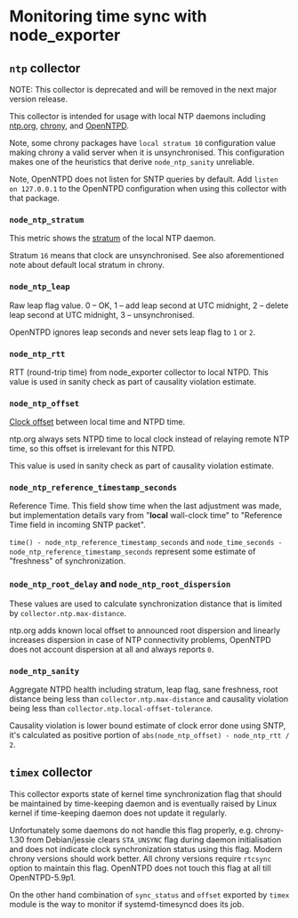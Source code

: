 # Monitoring time sync with node_exporter

## `ntp` collector

NOTE: This collector is deprecated and will be removed in the next major version release.

This collector is intended for usage with local NTP daemons including [ntp.org](http://ntp.org/), [chrony](https://chrony.tuxfamily.org/comparison.html), and [OpenNTPD](http://www.openntpd.org/).

Note, some chrony packages have `local stratum 10` configuration value making chrony a valid server when it is unsynchronised. This configuration makes one of the heuristics that derive `node_ntp_sanity` unreliable.

Note, OpenNTPD does not listen for SNTP queries by default. Add `listen on 127.0.0.1` to the OpenNTPD configuration when using this collector with that package.

### `node_ntp_stratum`

This metric shows the [stratum](https://en.wikipedia.org/wiki/Network_Time_Protocol#Clock_strata) of the local NTP daemon.

Stratum `16` means that clock are unsynchronised. See also aforementioned note about default local stratum in chrony.

### `node_ntp_leap`

Raw leap flag value. 0 – OK, 1 – add leap second at UTC midnight, 2 – delete leap second at UTC midnight, 3 – unsynchronised.

OpenNTPD ignores leap seconds and never sets leap flag to `1` or `2`.

### `node_ntp_rtt`

RTT (round-trip time) from node_exporter collector to local NTPD. This value is
used in sanity check as part of causality violation estimate.

### `node_ntp_offset`

[Clock offset](https://en.wikipedia.org/wiki/Network_Time_Protocol#Clock_synchronization_algorithm) between local time and NTPD time.

ntp.org always sets NTPD time to local clock instead of relaying remote NTP
time, so this offset is irrelevant for this NTPD.

This value is used in sanity check as part of causality violation estimate.

### `node_ntp_reference_timestamp_seconds`

Reference Time. This field show time when the last adjustment was made, but
implementation details vary from "**local** wall-clock time" to "Reference Time
field in incoming SNTP packet".

`time() - node_ntp_reference_timestamp_seconds` and
`node_time_seconds - node_ntp_reference_timestamp_seconds` represent some estimate of
"freshness" of synchronization.

### `node_ntp_root_delay` and `node_ntp_root_dispersion`

These values are used to calculate synchronization distance that is limited by
`collector.ntp.max-distance`.

ntp.org adds known local offset to announced root dispersion and linearly
increases dispersion in case of NTP connectivity problems, OpenNTPD does not
account dispersion at all and always reports `0`.

### `node_ntp_sanity`

Aggregate NTPD health including stratum, leap flag, sane freshness, root
distance being less than `collector.ntp.max-distance` and causality violation
being less than `collector.ntp.local-offset-tolerance`.

Causality violation is lower bound estimate of clock error done using SNTP,
it's calculated as positive portion of `abs(node_ntp_offset) - node_ntp_rtt / 2`.

## `timex` collector

This collector exports state of kernel time synchronization flag that should be
maintained by time-keeping daemon and is eventually raised by Linux kernel if
time-keeping daemon does not update it regularly.

Unfortunately some daemons do not handle this flag properly, e.g. chrony-1.30
from Debian/jessie clears `STA_UNSYNC` flag during daemon initialisation and
does not indicate clock synchronization status using this flag. Modern chrony
versions should work better. All chrony versions require `rtcsync` option to
maintain this flag. OpenNTPD does not touch this flag at all till
OpenNTPD-5.9p1.

On the other hand combination of `sync_status` and `offset` exported by `timex`
module is the way to monitor if systemd-timesyncd does its job.
